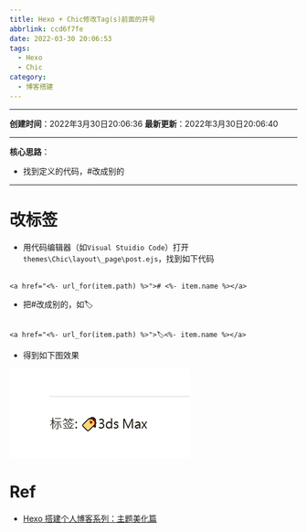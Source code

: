 ```yaml
---
title: Hexo + Chic修改Tag(s)前面的井号
abbrlink: ccd6f7fe
date: 2022-03-30 20:06:53
tags:
  - Hexo
  - Chic
category:
  - 博客搭建
---
```


---

**创建时间**：2022年3月30日20:06:36
**最新更新**：2022年3月30日20:06:40


---

**核心思路**：

* 找到定义的代码，#改成别的

---

# 改标签

* 用代码编辑器（如`Visual Stuidio Code`）打开`themes\Chic\layout\_page\post.ejs`，找到如下代码

```ejs:themes\Chic\layout\_page\post.ejs

<a href="<%- url_for(item.path) %>"># <%- item.name %></a>
```

* 把#改成别的，如🏷️

```ejs:themes\Chic\layout\_page\post.ejs

<a href="<%- url_for(item.path) %>">🏷️<%- item.name %></a>
```

* 得到如下图效果

![image-20220330200750627](Hexo-Chic修改Tag-s-前面的/image-20220330200750627.png)

# Ref
* [Hexo 搭建个人博客系列：主题美化篇](http://yearito.cn/posts/hexo-theme-beautify.html)
